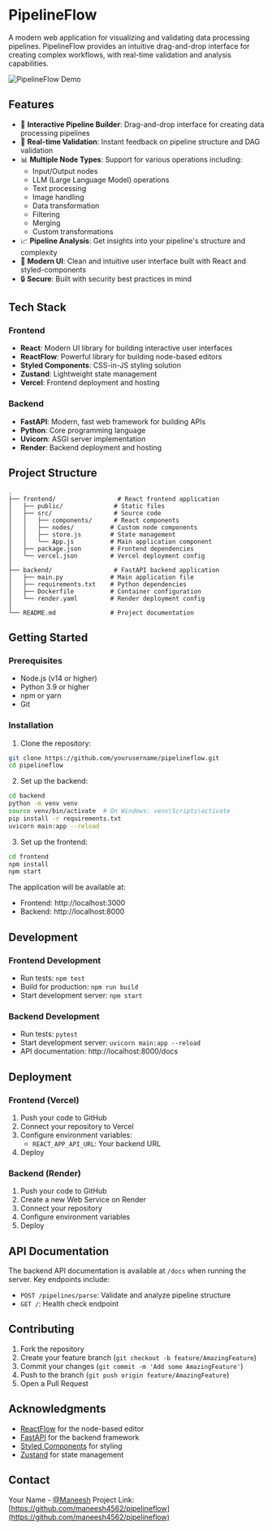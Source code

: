 # PipelineFlow

A modern web application for visualizing and validating data processing pipelines. PipelineFlow provides an intuitive drag-and-drop interface for creating complex workflows, with real-time validation and analysis capabilities.

![PipelineFlow Demo](demo.gif)

## Features

- 🎯 **Interactive Pipeline Builder**: Drag-and-drop interface for creating data processing pipelines
- 🔄 **Real-time Validation**: Instant feedback on pipeline structure and DAG validation
- 📊 **Multiple Node Types**: Support for various operations including:
  - Input/Output nodes
  - LLM (Large Language Model) operations
  - Text processing
  - Image handling
  - Data transformation
  - Filtering
  - Merging
  - Custom transformations
- 📈 **Pipeline Analysis**: Get insights into your pipeline's structure and complexity
- 🎨 **Modern UI**: Clean and intuitive user interface built with React and styled-components
- 🔒 **Secure**: Built with security best practices in mind

## Tech Stack

### Frontend
- **React**: Modern UI library for building interactive user interfaces
- **ReactFlow**: Powerful library for building node-based editors
- **Styled Components**: CSS-in-JS styling solution
- **Zustand**: Lightweight state management
- **Vercel**: Frontend deployment and hosting

### Backend
- **FastAPI**: Modern, fast web framework for building APIs
- **Python**: Core programming language
- **Uvicorn**: ASGI server implementation
- **Render**: Backend deployment and hosting

## Project Structure

```
.
├── frontend/                 # React frontend application
│   ├── public/              # Static files
│   ├── src/                 # Source code
│   │   ├── components/      # React components
│   │   ├── nodes/          # Custom node components
│   │   ├── store.js        # State management
│   │   └── App.js          # Main application component
│   ├── package.json        # Frontend dependencies
│   └── vercel.json         # Vercel deployment config
│
├── backend/                 # FastAPI backend application
│   ├── main.py             # Main application file
│   ├── requirements.txt    # Python dependencies
│   ├── Dockerfile          # Container configuration
│   └── render.yaml         # Render deployment config
│
└── README.md               # Project documentation
```

## Getting Started

### Prerequisites

- Node.js (v14 or higher)
- Python 3.9 or higher
- npm or yarn
- Git

### Installation

1. Clone the repository:
```bash
git clone https://github.com/yourusername/pipelineflow.git
cd pipelineflow
```

2. Set up the backend:
```bash
cd backend
python -m venv venv
source venv/bin/activate  # On Windows: venv\Scripts\activate
pip install -r requirements.txt
uvicorn main:app --reload
```

3. Set up the frontend:
```bash
cd frontend
npm install
npm start
```

The application will be available at:
- Frontend: http://localhost:3000
- Backend: http://localhost:8000

## Development

### Frontend Development
- Run tests: `npm test`
- Build for production: `npm run build`
- Start development server: `npm start`

### Backend Development
- Run tests: `pytest`
- Start development server: `uvicorn main:app --reload`
- API documentation: http://localhost:8000/docs

## Deployment

### Frontend (Vercel)
1. Push your code to GitHub
2. Connect your repository to Vercel
3. Configure environment variables:
   - `REACT_APP_API_URL`: Your backend URL
4. Deploy

### Backend (Render)
1. Push your code to GitHub
2. Create a new Web Service on Render
3. Connect your repository
4. Configure environment variables
5. Deploy

## API Documentation

The backend API documentation is available at `/docs` when running the server. Key endpoints include:

- `POST /pipelines/parse`: Validate and analyze pipeline structure
- `GET /`: Health check endpoint

## Contributing

1. Fork the repository
2. Create your feature branch (`git checkout -b feature/AmazingFeature`)
3. Commit your changes (`git commit -m 'Add some AmazingFeature'`)
4. Push to the branch (`git push origin feature/AmazingFeature`)
5. Open a Pull Request


## Acknowledgments

- [ReactFlow](https://reactflow.dev/) for the node-based editor
- [FastAPI](https://fastapi.tiangolo.com/) for the backend framework
- [Styled Components](https://styled-components.com/) for styling
- [Zustand](https://github.com/pmndrs/zustand) for state management

## Contact

Your Name - [@Maneesh](https://iammaneesh.netlify.app)
Project Link: [https://github.com/maneesh4562/pipelineflow](https://github.com/maneesh4562/pipelineflow) 